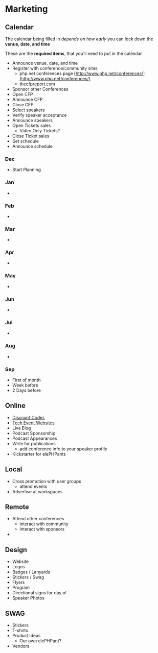 
# Marketing


## Calendar 

The calendar being filled in *depends on how early* you can lock down 
the **venue, date, and time**

These are the **required items**, that you'll need to put in the calendar

* Announce venue, date, and time
* Register with conference/community sites
  - php.net conferences page [http://www.php.net/conferences/](http://www.php.net/conferences/)
  - [thecfpreport.com](https://thecfpreport.com/) 
* Sponsor other Conferences
* Open CFP
* Announce CFP
* Close CFP
* Select speakers
* Verify speaker acceptance
* Announce speakers
* Open Tickets sales
  - Video Only Tickets?
* Close Ticket sales
* Set schedule
* Announce schedule


### Dec 

* Start Planning

### Jan

* 

### Feb

* 

### Mar

* 


### Apr

* 

### May

* 

### Jun

* 

### Jul

* 

### Aug

* 

### Sep

* First of month
* Week before
* 2 Days before 


## Online

* [Discount Codes](discount-codes.md)
* [Tech Event Websites](tech-event-websites.md)
* Live Blog
* Podcast Sponsorship
* Podcast Appearances
* Write for publications
  - add conference info to your speaker profile
* Kickstarter for elePHPants


## Local

* Cross promotion with user groups
  - attend events
* Advertise at workspaces
  

## Remote 

* Attend other conferences 
  - interact with community
  - interact with sponsors
*  

## Design

* Website
* Logos
* Badges / Lanyards
* Stickers / Swag
* Flyers
* Program
* Directional signs for day of
* Speaker Photos



## SWAG

* Stickers
* T-shirts
* Product Ideas
  - Our own elePHPant? 
* Vendors




